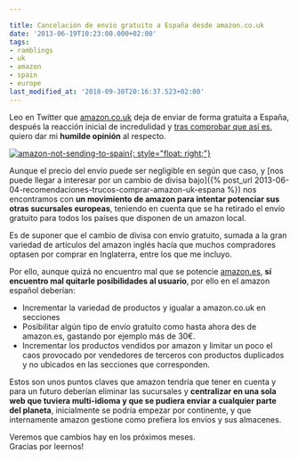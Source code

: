 ```yaml
---

title: Cancelación de envío gratuito a España desde amazon.co.uk
date: '2013-06-19T10:23:00.000+02:00'
tags:
- ramblings
- uk
- amazon
- spain
- europe
last_modified_at: '2018-09-30T20:16:37.523+02:00'
---
```


Leo en Twitter que [amazon.co.uk](<https://www.amazon.co.uk/ref=as_li_ss_tl?_encoding=UTF8&camp=1634&creative=19450&linkCode=ur2&tag={{ site.constants.amazon_uk }}>) deja de enviar de forma gratuita a España, después la reacción inicial de incredulidad y [tras comprobar que así es](<https://www.amazon.co.uk/gp/help/customer/display.html/?ie=UTF8&camp=1634&creative=19450&linkCode=ur2&nodeId=1204872&tag={{ site.constants.amazon_uk }}>), quiero dar mi **humilde opinión** al respecto.  
  
[![amazon-not-sending-to-spain](https://i.imgur.com/hdoRdo7.jpg){: style="float: right;"}](<https://www.amazon.co.uk/ref=as_li_ss_tl?_encoding=UTF8&camp=1634&creative=19450&linkCode=ur2&tag={{ site.constants.amazon_uk }}>)

Aunque el precio del envío puede ser negligible en según que caso, y [nos puede llegar a interesar por un cambio de divisa bajo]({% post_url 2013-06-04-recomendaciones-trucos-comprar-amazon-uk-espana %}) nos encontramos con **un movimiento de amazon para intentar potenciar sus otras sucursales europeas**, teniendo en cuenta que se ha retirado el envío gratuito para todos los países que disponen de un amazon local.  
  
Es de suponer que el cambio de divisa con envío gratuito, sumada a la gran variedad de artículos del amazon inglés hacía que muchos compradores optasen por comprar en Inglaterra, entre los que me incluyo.  
  
Por ello, aunque quizá no encuentro mal que se potencie [amazon.es](<https://www.amazon.es/?_encoding=UTF8&camp=3626&creative=24822&linkCode=ur2&tag={{ site.constants.amazon_es }}>), **sí encuentro mal quitarle posibilidades al usuario**, por ello en el amazon español deberían:  

* Incrementar la variedad de productos y igualar a amazon.co.uk en secciones
* Posibilitar algún tipo de envío gratuito como hasta ahora des de amazon.es, gastando por ejemplo más de 30€.
* Incrementar los productos vendidos por amazon y limitar un poco el caos provocado por vendedores de terceros con productos duplicados y no ubicados en las secciones que corresponden.

Estos son unos puntos claves que amazon tendría que tener en cuenta y para un futuro deberían eliminar las sucursales y **centralizar en una sola web que tuviera multi-idioma y que se pudiera enviar a cualquier parte del planeta**, inicialmente se podría empezar por continente, y que internamente amazon gestione como prefiera los envíos y sus almacenes.  
  
Veremos que cambios hay en los próximos meses.  
Gracias por leernos!
